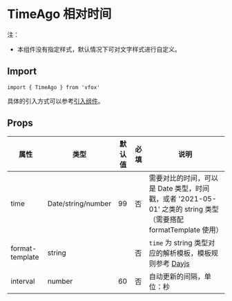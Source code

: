 # TimeAgo 相对时间

注：

- 本组件没有指定样式，默认情况下可对文字样式进行自定义。

## Import

```
import { TimeAgo } from 'vfox'
```

具体的引入方式可以参考[引入组件](../guide/import.md)。

## Props

| 属性            | 类型               | 默认值 | 必填 | 说明                                                                                                                                   |
| --------------- | ------------------ | ------ | ---- | -------------------------------------------------------------------------------------------------------------------------------------- |
| time            | Date/string/number | 99     | 否   | 需要对比的时间，可以是 Date 类型，时间戳，或者 '2021-05-01' 之类的 string 类型（需要搭配 formatTemplate 使用）                         |
| format-template | string             |        | 否   | `time` 为 string 类型对应的解析模板，模板规则参考 [Dayjs](https://dayjs.fenxianglu.cn/category/parse.html#%E5%AD%97%E7%AC%A6%E4%B8%B2) |
| interval        | number             | 60     | 否   | 自动更新的间隔，单位：秒                                                                                                               |
